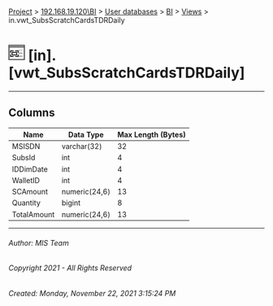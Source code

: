 #### 

[Project](../../../../index.md) > [192.168.19.120\\BI](../../../index.md) > [User databases](../../index.md) > [BI](../index.md) > [Views](Views.md) > in.vwt_SubsScratchCardsTDRDaily

# ![Views](../../../../Images/View32.png) [in].[vwt_SubsScratchCardsTDRDaily]

---

## <a name="#columns"></a>Columns

| Name | Data Type | Max Length (Bytes) |
|---|---|---|
| MSISDN | varchar(32) | 32 |
| SubsId | int | 4 |
| IDDimDate | int | 4 |
| WalletID | int | 4 |
| SCAmount | numeric(24,6) | 13 |
| Quantity | bigint | 8 |
| TotalAmount | numeric(24,6) | 13 |


---

###### Author:  MIS Team

###### Copyright 2021 - All Rights Reserved

###### Created: Monday, November 22, 2021 3:15:24 PM

